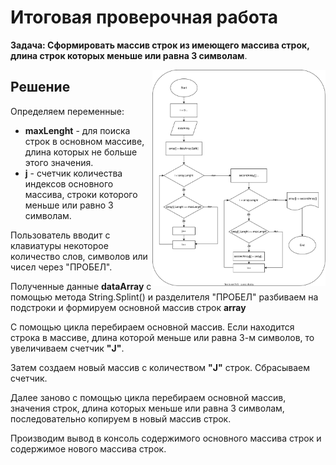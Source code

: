 # Итоговая проверочная работа

**Задача: Сформировать массив строк из имеющего массива строк, длина строк которых меньше или равна 3 символам**.

<img src=".//IMG/block_diagram.svg " width="55%" align="right"> 

## Решение

Определяем переменные:
 * **maxLenght** - для поиска строк в основном массиве, длина которых не больше этого значения.
 * **j** - счетчик количества индексов основного массива, строки которого меньше или равно 3 символам.

Пользователь вводит с клавиатуры некоторое количество слов, символов или чисел через "ПРОБЕЛ".

Полученные данные **dataArray** с помощью метода String.Splint() и разделителя "ПРОБЕЛ" 
разбиваем на подстроки и формируем основной массив строк **array**

C помощью цикла перебираем основной массив. Если находится строка в массиве, длина которой меньше или равна 3-м символов, то увеличиваем счетчик **"J"**.

Затем создаем новый массив с количеством **"J"** строк. Сбрасываем счетчик.

Далее заново с помощью цикла перебираем основной массив, значения строк, длина которых меньше или равна 3 символам, последовательно копируем в новый массив строк.

Производим вывод в консоль содержимого основного массива строк и содержимое нового массива строк.
